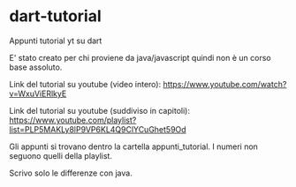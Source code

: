 # dart-tutorial
Appunti tutorial yt su dart

E' stato creato per chi proviene da java/javascript quindi non è un corso base assoluto.


Link del tutorial su youtube (video intero): https://www.youtube.com/watch?v=WxuViERlkyE

Link del tutorial su youtube (suddiviso in capitoli): https://www.youtube.com/playlist?list=PLP5MAKLy8lP9VP6KL4Q9ClYCuGhet59Od


Gli appunti si trovano dentro la cartella appunti_tutorial.
I numeri non seguono quelli della playlist.


Scrivo solo le differenze con java.



